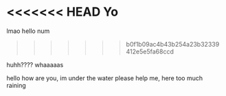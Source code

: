 <<<<<<< HEAD
Yo
=======
lmao hello
num
>>>>>>> b0f1b09ac4b43b254a23b32339412e5e5fa68ccd

huhh???? whaaaaas

hello how are you, im under the water please help me, here too much raining 